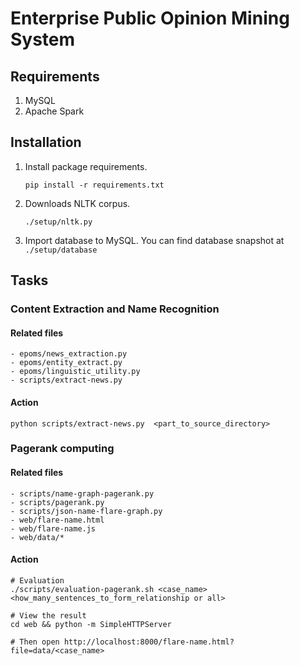 Enterprise  Public Opinion Mining System
==========================

## Requirements
1. MySQL
2. Apache Spark

## Installation
1. Install package requirements.

	```
	pip install -r requirements.txt
	```
1. Downloads NLTK corpus.

	```
	./setup/nltk.py
	```
	
1. Import database to MySQL. You can find database snapshot at `./setup/database`

## Tasks
### Content Extraction and Name Recognition
#### Related files
```
- epoms/news_extraction.py
- epoms/entity_extract.py
- epoms/linguistic_utility.py
- scripts/extract-news.py
```

#### Action
```
python scripts/extract-news.py  <part_to_source_directory>
```

### Pagerank computing
#### Related files
```
- scripts/name-graph-pagerank.py
- scripts/pagerank.py
- scripts/json-name-flare-graph.py
- web/flare-name.html
- web/flare-name.js
- web/data/*
```

#### Action
```
# Evaluation
./scripts/evaluation-pagerank.sh <case_name> <how_many_sentences_to_form_relationship or all>

# View the result
cd web && python -m SimpleHTTPServer

# Then open http://localhost:8000/flare-name.html?file=data/<case_name>
```

